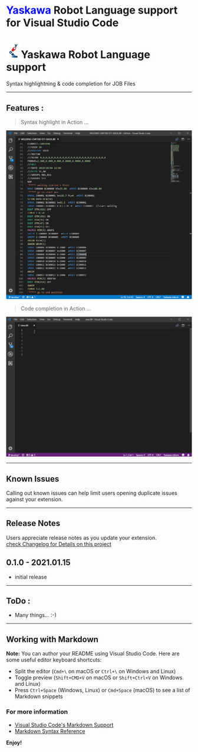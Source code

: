 # <span style="color:blue">**Yaskawa**</span> Robot Language support for Visual Studio Code

# <img src="https://raw.githubusercontent.com/kromaruros/yaskawa-inform/master/images/logo1.png" width="40" height="40" />Yaskawa Robot Language support

Syntax highlightning & code completion for JOB Files

---

## Features :

>Syntax highlight in Action ...

![Syntax](https://raw.githubusercontent.com/kromaruros/yaskawa-inform/master/images/syntax.png)



>Code completion in Action ...

![completion](https://raw.githubusercontent.com/kromaruros/yaskawa-inform/master/images/completion.gif)


---
## Known Issues

Calling out known issues can help limit users opening duplicate issues against your extension.

---
## Release Notes
Users appreciate release notes as you update your extension.  
[check Changelog for Details on this project](CHANGELOG.md)

## 0.1.0 - 2021.01.15
- initial release


--------------------------------------------------------
## ToDo : 
* Many things... :-)

---

## Working with Markdown

**Note:** You can author your README using Visual Studio Code.  Here are some useful editor keyboard shortcuts:

* Split the editor (`Cmd+\` on macOS or `Ctrl+\` on Windows and Linux)
* Toggle preview (`Shift+CMD+V` on macOS or `Shift+Ctrl+V` on Windows and Linux)
* Press `Ctrl+Space` (Windows, Linux) or `Cmd+Space` (macOS) to see a list of Markdown snippets

### For more information

* [Visual Studio Code's Markdown Support](http://code.visualstudio.com/docs/languages/markdown)
* [Markdown Syntax Reference](https://help.github.com/articles/markdown-basics/)

**Enjoy!**
